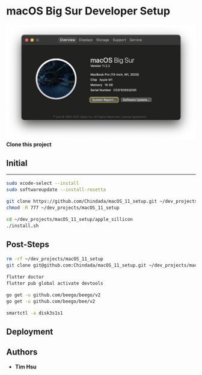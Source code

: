 # **macOS Big Sur Developer Setup**
![macOS Big Sur Developer Setup](./attachments/s026.png "macOS Big Sur Developer Setup")
**Clone this project**
## Initial
---
```sh
sudo xcode-select --install
sudo softwareupdate --install-rosetta
```
```sh
git clone https://github.com/Chindada/macOS_11_setup.git ~/dev_projects/macOS_11_setup
chmod -R 777 ~/dev_projects/macOS_11_setup
```
```sh
cd ~/dev_projects/macOS_11_setup/apple_sillicon
./install.sh
```
## Post-Steps
```sh
rm -rf ~/dev_projects/macOS_11_setup
git clone git@github.com:Chindada/macOS_11_setup.git ~/dev_projects/macOS_11_setup
```
```sh
flutter doctor
flutter pub global activate devtools
```
```sh
go get -u github.com/beego/beego/v2
go get -u github.com/beego/bee/v2
```
```sh
smartctl -a disk3s1s1
```
## Deployment


## Authors

- **Tim Hsu** 


